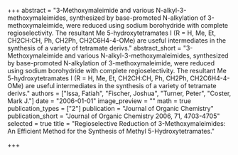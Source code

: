 +++
abstract = "3-Methoxymaleimide and various N-alkyl-3-methoxymaleimides, synthesized by base-promoted N-alkylation of 3-methoxymaleimide, were reduced using sodium borohydride with complete regioselectivity.  The resultant Me 5-hydroxytetramates I (R = H, Me, Et, CH2CH:CH, Ph, CH2Ph, CH2C6H4-4-OMe) are useful intermediates in the synthesis of a variety of tetramate derivs."
abstract_short = "3-Methoxymaleimide and various N-alkyl-3-methoxymaleimides, synthesized by base-promoted N-alkylation of 3-methoxymaleimide, were reduced using sodium borohydride with complete regioselectivity.  The resultant Me 5-hydroxytetramates I (R = H, Me, Et, CH2CH:CH, Ph, CH2Ph, CH2C6H4-4-OMe) are useful intermediates in the synthesis of a variety of tetramate derivs."
authors = ["Issa, Fatiah", "Fischer, Joshua", "Turner, Peter", "Coster, Mark J."]
date = "2006-01-01"
image_preview = ""
math = true
publication_types = ["2"]
publication = "Journal of Organic Chemistry"
publication_short = "Journal of Organic Chemistry 2006, 71, 4703-4705"
selected = true
title = "Regioselective Reduction of 3-Methoxymaleimides: An Efficient Method for the Synthesis of Methyl 5-Hydroxytetramates."


+++